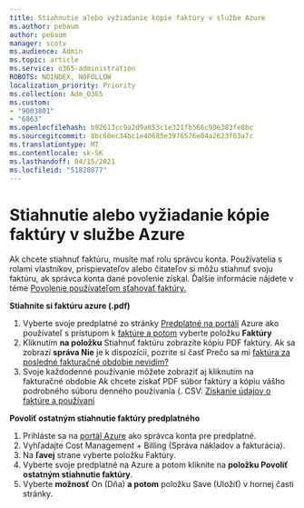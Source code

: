 ```yaml
---
title: Stiahnutie alebo vyžiadanie kópie faktúry v službe Azure
ms.author: pebaum
author: pebaum
manager: scotv
ms.audience: Admin
ms.topic: article
ms.service: o365-administration
ROBOTS: NOINDEX, NOFOLLOW
localization_priority: Priority
ms.collection: Adm_O365
ms.custom:
- "9003801"
- "6863"
ms.openlocfilehash: b92613cc9a2d9a653c1e321fb566c99e383fe8bc
ms.sourcegitcommit: 8bc60ec34bc1e40685e3976576e04a2623f63a7c
ms.translationtype: MT
ms.contentlocale: sk-SK
ms.lasthandoff: 04/15/2021
ms.locfileid: "51820877"
---
```

# <a name="download-or-request-a-copy-of-my-bill-in-azure"></a>Stiahnutie alebo vyžiadanie kópie faktúry v službe Azure

Ak chcete stiahnuť faktúru, musíte mať rolu správcu konta. Používatelia s rolami vlastníkov, prispievateľov alebo čitateľov si môžu stiahnuť svoju faktúru, ak správca konta dané povolenie získal. Ďalšie informácie nájdete v téme [Povolenie používateľom sťahovať faktúry.](https://docs.microsoft.com/azure/cost-management-billing/manage/manage-billing-access#opt-in)

**Stiahnite si faktúru azure (.pdf)**

1. Vyberte svoje predplatné zo stránky [Predplatné na portáli](https://portal.azure.com/#blade/Microsoft_Azure_Billing/SubscriptionsBlade) Azure ako používateľ s prístupom k [faktúre a potom](https://docs.microsoft.com/azure/cost-management-billing/manage/manage-billing-access?WT.mc_id=Portal-Microsoft_Azure_Support) vyberte položku **Faktúry**
2. Kliknutím **na položku** Stiahnuť faktúru zobrazíte kópiu PDF faktúry. Ak sa zobrazí **správa Nie** je k dispozícii, pozrite si časť Prečo sa mi [faktúra za posledné fakturačné obdobie nevidím?](https://docs.microsoft.com/azure/cost-management-billing/manage/download-azure-invoice-daily-usage-date?WT.mc_id=Portal-Microsoft_Azure_Support#noinvoice)
3. Svoje každodenné používanie môžete zobraziť aj kliknutím na fakturačné obdobie Ak chcete získať PDF súbor faktúry a kópiu vášho podrobného súboru denného používania (. CSV: [Získanie údajov o faktúre a používaní](https://docs.microsoft.com/azure/cost-management-billing/manage/download-azure-invoice-daily-usage-date?WT.mc_id=Portal-Microsoft_Azure_Support)  

**Povoliť ostatným stiahnutie faktúry predplatného**

1. Prihláste sa na [portál Azure](https://portal.azure.com/) ako správca konta pre predplatné.
2. Vyhľadajte Cost Management + Billing (Správa nákladov a fakturácia).
3. Na **ľavej** strane vyberte položku Faktúry.
4. Vyberte svoje predplatné na Azure a potom kliknite na **položku Povoliť ostatným stiahnutie faktúry**.
5. Vyberte **možnosť** On (Dňa) **a potom** položku Save (Uložiť) v hornej časti stránky.
